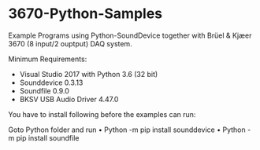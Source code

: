 # 3670-Python-Samples

Example Programs using Python-SoundDevice together with Brüel & Kjæer 3670 (8 input/2 ouptput) DAQ system.

Minimum Requirements:
- Visual Studio 2017 with Python 3.6 (32 bit)
- Sounddevice 0.3.13
- Soundfile 0.9.0
- BKSV USB Audio Driver 4.47.0

You have to install following before the examples can run:

Goto Python folder and run
•	Python -m pip install sounddevice
•	Python -m pip install soundfile
